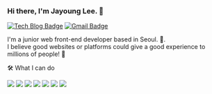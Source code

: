 ### Hi there, I'm Jayoung Lee. 👋


   [![Tech Blog Badge](http://img.shields.io/badge/-Tech%20blog-black?style=flat-square&logo=github&link=https://jaddong.tistory.com)](https://jaddong.tistory.com/)
   [![Gmail Badge](https://img.shields.io/badge/Gmail-d14836?style=flat-square&logo=Gmail&logoColor=white&link=mailto:lzy6853@gmail.com)](mailto:lzy6853@gmail.com)


I'm a junior web front-end developer based in Seoul. 🌱.   
I believe good websites or platforms could give a good experience to millions of people! 🤟


🛠 What I can do

<img src="https://img.shields.io/badge/HTML-e3393a?style=flat-square&logo=HTML&logoColor=white"/>  <img src="https://img.shields.io/badge/CSS-006400?style=flat-square&logo=CSS&logoColor=white"/>  <img src="https://img.shields.io/badge/JavaScript-F7DF1E?style=flat-square&logo=JavaScript&logoColor=white"/>  <img src="https://img.shields.io/badge/React-61DAFB?style=flat-square&logo=React&logoColor=white"/> <img src="https://img.shields.io/badge/TypeScript-3178C6?style=flat-square&logo=TypeScript&logoColor=white"/> <img src="https://img.shields.io/badge/style_components-DB7093?style=flat-square&logo=styled-components&logoColor=white"/>  <img src="https://img.shields.io/badge/SCSS-7f393a?style=flat-square&logo=SCSS&logoColor=white"/> 
